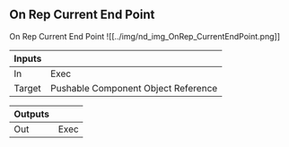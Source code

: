 ## On Rep Current End Point
On Rep Current End Point
![[../img/nd_img_OnRep_CurrentEndPoint.png]]

|Inputs||
|--|--|
| In | Exec |
| Target | Pushable Component Object Reference |

|Outputs||
|--|--|
| Out | Exec |
